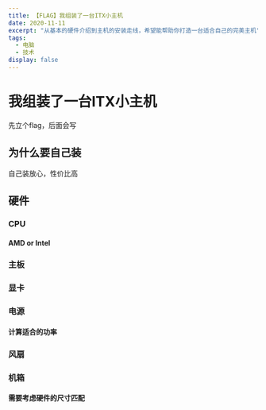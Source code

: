 ```yaml
---
title: 【FLAG】我组装了一台ITX小主机
date: 2020-11-11
excerpt: "从基本的硬件介绍到主机的安装走线，希望能帮助你打造一台适合自己的完美主机"
tags:
  - 电脑
  - 技术
display: false
---
```

# 我组装了一台ITX小主机
先立个flag，后面会写

## 为什么要自己装
自己装放心，性价比高
## 硬件
### CPU
#### AMD or Intel
### 主板

### 显卡
### 电源
#### 计算适合的功率
### 风扇
### 机箱
#### 需要考虑硬件的尺寸匹配


